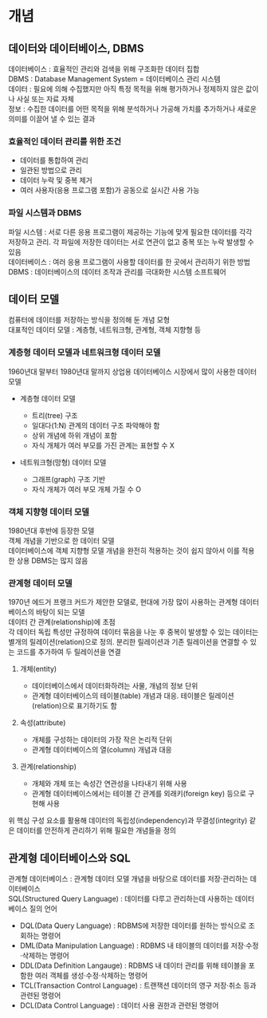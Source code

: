 # 개념  
## 데이터와 데이터베이스, DBMS  
데이터베이스 : 효율적인 관리와 검색을 위해 구조화한 데이터 집합  
DBMS : Database Management System = 데이터베이스 관리 시스템  
데이터 : 필요에 의해 수집했지만 아직 특정 목적을 위해 평가하거나 정제하지 않은 값이나 사실 또는 자료 자체  
정보 : 수집한 데이터를 어떤 목적을 위해 분석하거나 가공해 가치를 추가하거나 새로운 의미를 이끌어 낼 수 있는 결과  

### 효율적인 데이터 관리를 위한 조건  
- 데이터를 통합하여 관리  
- 일관된 방법으로 관리  
- 데이터 누락 및 중복 제거  
- 여러 사용자(응용 프로그램 포함)가 공동으로 실시간 사용 가능  

### 파일 시스템과 DBMS  
파일 시스템 : 서로 다른 응용 프로그램이 제공하는 기능에 맞게 필요한 데이터를 각각 저장하고 관리. 각 파일에 저장한 데이터는 서로 연관이 없고 중복 또는 누락 발생할 수 있음  
데이터베이스 : 여러 응용 프로그램이 사용할 데이터를 한 곳에서 관리하기 위한 방법  
DBMS : 데이터베이스의 데이터 조작과 관리를 극대화한 시스템 소프트웨어  

## 데이터 모델  
컴퓨터에 데이터를 저장하는 방식을 정의해 둔 개념 모형  
대표적인 데이터 모델 : 계층형, 네트워크형, 관계형, 객체 지향형 등  

### 계층형 데이터 모델과 네트워크형 데이터 모델  
1960년대 말부터 1980년대 말까지 상업용 데이터베이스 시장에서 많이 사용한 데이터 모델  
* 계층형 데이터 모델  
	- 트리(tree) 구조  
	- 일대다(1:N) 관계의 데이터 구조 파악해야 함  
	- 상위 개념에 하위 개념이 포함  
	- 자식 개체가 여러 부모를 가진 관계는 표현할 수 X  

* 네트워크형(망형) 데이터 모델  
	- 그래프(graph) 구조 기반  
	- 자식 개체가 여러 부모 개체 가질 수 O  

### 객체 지향형 데이터 모델  
1980년대 후반에 등장한 모델  
객체 개념을 기반으로 한 데이터 모델  
데이터베이스에 객체 지향형 모델 개념을 완전히 적용하는 것이 쉽지 않아서 이를 적용한 상용 DBMS는 많지 않음  

### 관계형 데이터 모델  
1970년 에드거 프랭크 커드가 제안한 모델로, 현대에 가장 많이 사용하는 관계형 데이터베이스의 바탕이 되는 모델  
데이터 간 관계(relationship)에 초점  
각 데이터 독립 특성만 규정하여 데이터 묶음을 나눈 후 중복이 발생할 수 있는 데이터는 별개의 릴레이션(relation)으로 정의. 분리한 릴레이션과 기존 릴레이션을 연결할 수 있는 코드를 추가하여 두 릴레이션을 연결  
  
1. 개체(entity)
	- 데이터베이스에서 데이터화하려는 사물, 개념의 정보 단위
	- 관계형 데이터베이스의 테이블(table) 개념과 대응. 테이블은 릴레이션(relation)으로 표기하기도 함  

2. 속성(attribute)  
	- 개체를 구성하는 데이터의 가장 작은 논리적 단위  
	- 관계형 데이터베이스의 열(column) 개념과 대응  

3. 관계(relationship)
	- 개체와 개체 또는 속성간 연관성을 나타내기 위해 사용  
	- 관계형 데이터베이스에서는 테이블 간 관계를 외래키(foreign key) 등으로 구현해 사용  

위 핵심 구성 요소를 활용해 데이터의 독립성(independency)과 무결성(integrity) 같은 데이터를 안전하게 관리하기 위해 필요한 개념들을 정의  

## 관계형 데이터베이스와 SQL  
관계형 데이터베이스 : 관계형 데이터 모델 개념을 바탕으로 데이터를 저장·관리하는 데이터베이스  
SQL(Structured Query Language) : 데이터를 다루고 관리하는데 사용하는 데이터베이스 질의 언어  

- DQL(Data Query Language) : RDBMS에 저장한 데이터를 원하는 방식으로 조회하는 명령어  
- DML(Data Manipulation Language) : RDBMS 내 테이블의 데이터를 저장·수정·삭제하는 명령어  
- DDL(Data Definition Langauge) : RDBMS 내 데이터 관리를 위해 테이블을 포함한 여러 객체를 생성·수정·삭제하는 명령어  
- TCL(Transaction Control Language) : 트랜잭션 데이터의 영구 저장·취소 등과 관련된 명령어  
- DCL(Data Control Language) : 데이터 사용 권한과 관련된 명령어  
